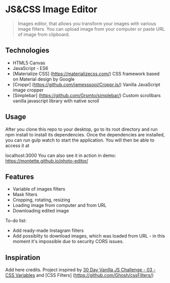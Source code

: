 # JS&CSS Image Editor
> Images editor, that allows you transform your images with various image filters. You can upload image from your computer 
or paste URL of image from clipboard. 


## Technologies
* HTML5 Canvas
* JavaScript - ES6
* [Materialize CSS] (https://materializecss.com/) CSS framework based on Material design by Google
* [Croppr] (https://github.com/jamesssooi/Croppr.js/) Vanilla JavaScript image cropper
* [Simplebar] (https://github.com/Grsmto/simplebar/) Custom scrollbars vanilla javascript library with native scroll


## Usage
After you clone this repo to your desktop, go to its root directory and run npm install to install its dependencies.
Once the dependencies are installed, you can run gulp watch to start the application. You will then be able to access it at 

localhost:3000
You can also see it in action in demo:
https://montette.github.io/photo-editor/


## Features
* Variable of images filters
* Mask filters
* Cropping, rotating, resizing
* Loading image from computer and from URL
* Downloading edited image 

To-do list:
* Add ready-made Instagram filters
* Add possibilty to download images, which was loaded from URL - in this moment it's impossible due to security CORS issues.


## Inspiration
Add here credits. Project inspired by [30 Day Vanilla JS Challenge - 03 - CSS Variables](https://github.com/wesbos/JavaScript30/) and [CSS Filters] (https://github.com/Ghosh/cssFilters/)
